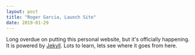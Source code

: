 ```yaml
---
layout: post
title: "Roger Garcia, Launch Site"
date: 2019-01-29
---
```


Long overdue on putting this personal website, but it's officially happening. It is powered by [Jekyll](https://jekyllrb.com). Lots to learn, lets see where it goes from here.
